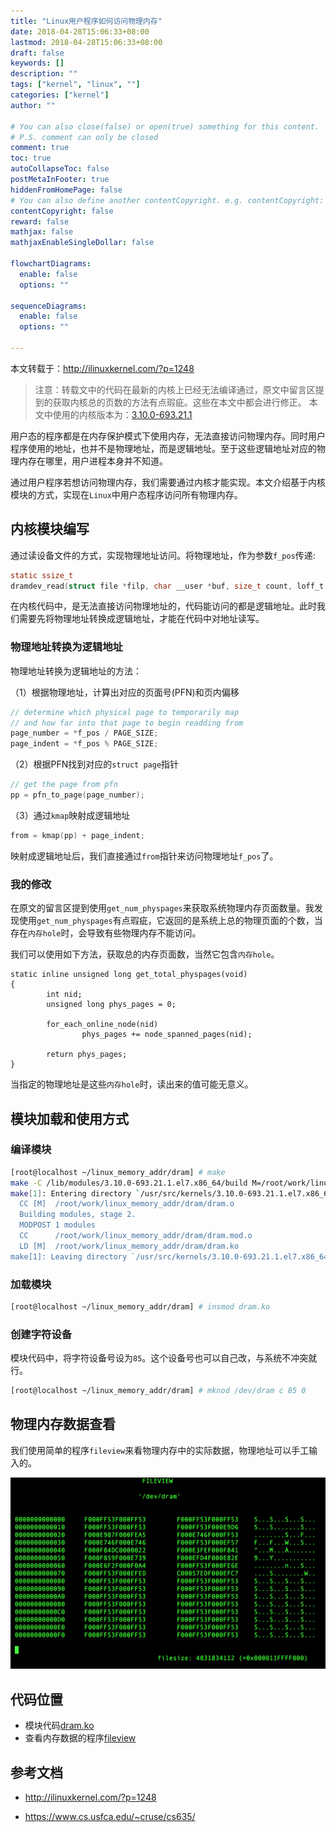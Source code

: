 ```yaml
---
title: "Linux用户程序如何访问物理内存"
date: 2018-04-28T15:06:33+08:00
lastmod: 2018-04-28T15:06:33+08:00
draft: false
keywords: []
description: ""
tags: ["kernel", "linux", ""]
categories: ["kernel"]
author: ""

# You can also close(false) or open(true) something for this content.
# P.S. comment can only be closed
comment: true
toc: true
autoCollapseToc: false
postMetaInFooter: true
hiddenFromHomePage: false
# You can also define another contentCopyright. e.g. contentCopyright: "This is another copyright."
contentCopyright: false
reward: false
mathjax: false
mathjaxEnableSingleDollar: false

flowchartDiagrams:
  enable: false
  options: ""

sequenceDiagrams: 
  enable: false
  options: ""

---
```


本文转载于：http://ilinuxkernel.com/?p=1248

> 注意：转载文中的代码在最新的内核上已经无法编译通过，原文中留言区提到的获取内核总的页数的方法有点瑕疵。这些在本文中都会进行修正。
> 本文中使用的内核版本为：[3.10.0-693.21.1](http://vault.centos.org/7.4.1708/updates/Source/SPackages/kernel-3.10.0-693.21.1.el7.src.rpm)

用户态的程序都是在内存保护模式下使用内存，无法直接访问物理内存。同时用户程序使用的地址，也并不是物理地址，而是逻辑地址。至于这些逻辑地址对应的物理内存在哪里，用户进程本身并不知道。

通过用户程序若想访问物理内存，我们需要通过内核才能实现。本文介绍基于内核模块的方式，实现在`Linux`中用户态程序访问所有物理内存。

<!--more-->

## 内核模块编写

通过读设备文件的方式，实现物理地址访问。将物理地址，作为参数`f_pos`传递:

```c
static ssize_t
dramdev_read(struct file *filp, char __user *buf, size_t count, loff_t *f_pos)
```

在内核代码中，是无法直接访问物理地址的，代码能访问的都是逻辑地址。此时我们需要先将物理地址转换成逻辑地址，才能在代码中对地址读写。

### 物理地址转换为逻辑地址

物理地址转换为逻辑地址的方法：

（1）根据物理地址，计算出对应的页面号(PFN)和页内偏移

```c
// determine which physical page to temporarily map
// and how far into that page to begin readding from
page_number = *f_pos / PAGE_SIZE;
page_indent = *f_pos % PAGE_SIZE;
```
（2）根据PFN找到对应的`struct page`指针

```c
// get the page from pfn
pp = pfn_to_page(page_number);
```

（3）通过`kmap`映射成逻辑地址

```c
from = kmap(pp) + page_indent;
```
映射成逻辑地址后，我们直接通过`from`指针来访问物理地址`f_pos`了。

### 我的修改

在原文的留言区提到使用`get_num_physpages`来获取系统物理内存页面数量。我发现使用`get_num_physpages`有点瑕疵，它返回的是系统上总的物理页面的个数，当存在`内存hole`时，会导致有些物理内存不能访问。

我们可以使用如下方法，获取总的内存页面数，当然它包含`内存hole`。


```
static inline unsigned long get_total_physpages(void)
{
        int nid;
        unsigned long phys_pages = 0;

        for_each_online_node(nid)
                phys_pages += node_spanned_pages(nid);

        return phys_pages;
}
```

当指定的物理地址是这些`内存hole`时，读出来的值可能无意义。

## 模块加载和使用方式

### 编译模块

```bash
[root@localhost ~/linux_memory_addr/dram] # make
make -C /lib/modules/3.10.0-693.21.1.el7.x86_64/build M=/root/work/linux_memory_addr/dram modules
make[1]: Entering directory `/usr/src/kernels/3.10.0-693.21.1.el7.x86_64'
  CC [M]  /root/work/linux_memory_addr/dram/dram.o
  Building modules, stage 2.
  MODPOST 1 modules
  CC      /root/work/linux_memory_addr/dram/dram.mod.o
  LD [M]  /root/work/linux_memory_addr/dram/dram.ko
make[1]: Leaving directory `/usr/src/kernels/3.10.0-693.21.1.el7.x86_64'
```

### 加载模块

```bash
[root@localhost ~/linux_memory_addr/dram] # insmod dram.ko 
```
### 创建字符设备

模块代码中，将字符设备号设为`85`。这个设备号也可以自己改，与系统不冲突就行。

```bash
[root@localhost ~/linux_memory_addr/dram] # mknod /dev/dram c 85 0
```

## 物理内存数据查看

我们使用简单的程序`fileview`来看物理内存中的实际数据，物理地址可以手工输入的。

![enter description here][1]

## 代码位置

* 模块代码[dram.ko](https://github.com/0x0916/linux-memory-addr/tree/master/dram)
* 查看内存数据的程序[fileview](https://github.com/0x0916/linux-memory-addr/tree/master/fileview)


##  参考文档

* http://ilinuxkernel.com/?p=1248
* https://www.cs.usfca.edu/~cruse/cs635/


  [1]: ./fileview.png "fileview"

